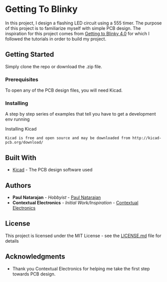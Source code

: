 # Getting To Blinky

In this project, I design a flashing LED circuit using a 555 timer. The purpose of this project is to familiarize myself with simple PCB design. The inspiration for this project comes from [Getting to Blinky 4.0](https://contextualelectronics.com/courses/getting-to-blinky/) for which I followed the tutorials in order to build my project.

## Getting Started

Simply clone the repo or download the .zip file.

### Prerequisites

To open any of the PCB design files, you will need Kicad.


### Installing

A step by step series of examples that tell you have to get a development env running

Installing Kicad

```
Kicad is free and open source and may be downloaded from http://kicad-pcb.org/download/
```

## Built With

* [Kicad](http://kicad-pcb.org/) - The PCB design software used


## Authors

* **Paul Natarajan** - *Hobbyist* - [Paul Natarajan](https://github.com/pdnataraj)
* **Contextual Electronics** - *Initial Work/Inspiration* - [Contextual Electronics](https://contextualelectronics.com/courses/getting-to-blinky/)

## License

This project is licensed under the MIT License - see the [LICENSE.md](LICENSE.md) file for details

## Acknowledgments

* Thank you Contextual Electronics for helping me take the first step towards PCB design.

